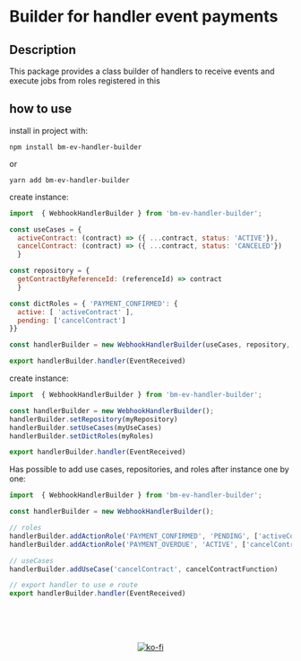 # Builder for handler event payments

## Description

This package provides a class builder of handlers to receive events and execute jobs from roles registered in this

## how to use

install in project with:

```bach
npm install bm-ev-handler-builder
```

or

```bach
yarn add bm-ev-handler-builder
```

create instance:

```JavaScript
import  { WebhookHandlerBuilder } from 'bm-ev-handler-builder';

const useCases = {
  activeContract: (contract) => ({ ...contract, status: 'ACTIVE'}),
  cancelContract: (contract) => ({ ...contract, status: 'CANCELED'})
  }

const repository = {
  getContractByReferenceId: (referenceId) => contract
  }

const dictRoles = { 'PAYMENT_CONFIRMED': {
  active: [ 'activeContract' ],
  pending: ['cancelContract']
}}

const handlerBuilder = new WebhookHandlerBuilder(useCases, repository, dictRoles);

export handlerBuilder.handler(EventReceived)
```

create instance:

```JavaScript
import  { WebhookHandlerBuilder } from 'bm-ev-handler-builder';

const handlerBuilder = new WebhookHandlerBuilder();
handlerBuilder.setRepository(myRepository)
handlerBuilder.setUseCases(myUseCases)
handlerBuilder.setDictRoles(myRoles)

export handlerBuilder.handler(EventReceived)
```

Has possible to add use cases, repositories, and roles after instance one by one:

```JavaScript
import  { WebhookHandlerBuilder } from 'bm-ev-handler-builder';

const handlerBuilder = new WebhookHandlerBuilder();

// roles
handlerBuilder.addActionRole('PAYMENT_CONFIRMED', 'PENDING', ['activeContract'])
handlerBuilder.addActionRole('PAYMENT_OVERDUE', 'ACTIVE', ['cancelContract'])

// useCases
handlerBuilder.addUseCase('cancelContract', cancelContractFunction)

// export handler to use e route
export handlerBuilder.handler(EventReceived)
```

<div align='center'> <br ><br ><br >
		
[![ko-fi](https://ko-fi.com/img/githubbutton_sm.svg)](https://ko-fi.com/N4N2DC6XA)
		
</div>
